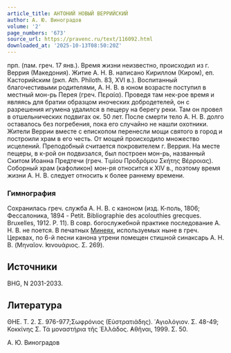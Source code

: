 ```yaml
---
article_title: АНТОНИЙ НОВЫЙ ВЕРРИЙСКИЙ
author: А. Ю. Виноградов
volume: '2'
page_numbers: '673'
source_url: https://pravenc.ru/text/116092.html
downloaded_at: '2025-10-13T08:50:20Z'
---
```


прп. (пам. греч. 17 янв.). Время жизни неизвестно, происходил из г. Веррия (Македония). Житие А. Н. В. написано Кириллом (Киром), еп. Касторийским (ркп. Ath. Philoth. 83, XVI в.). Воспитанный благочестивыми родителями, А. Н. В. в юном возрасте поступил в местный мон-рь Перея (греч. Περαία). Проведя там нек-рое время и являясь для братии образцом иноческих добродетелей, он с разрешения игумена удалился в пещеру на берегу реки. Там он провел в отшельнических подвигах ок. 50 лет. После смерти тело А. Н. В. долго оставалось без погребения, пока его случайно не нашли охотники. Жители Веррии вместе с епископом перенесли мощи святого в город и построили храм в его честь. От мощей происходило множество исцелений. Преподобный считается покровителем г. Веррия. На месте пещеры, в к-рой он подвизался, был построен мон-рь, названный Скитом Иоанна Предтечи (греч. Τιμίου Προδρόμου Σκήτης Βέρροιας). Соборный храм (кафоликон) мон-ря относится к XIV в., поэтому время жизни А. Н. В. следует относить к более раннему времени.

### Гимнография

Сохранилась греч. служба А. Н. В. с каноном (изд. К-поль, 1806; Фессалоника, 1894 - Petit. Bibliographie des acolouthies grecques. Bruxelles, 1912. P. 11). В совр. богослужебной практике последование А. Н. В. не поется. В печатных [Минеях](https://pravenc.ru/text/Минея.html), используемых ныне в греч. Церквах, по 6-й песни канона утрени помещен стишной синаксарь А. Н. В. (Μηναῖον. ̓Ιανουάριος. Σ. 269).

## Источники

BHG, N 2031-2033.

## Литература

ΘΗΕ. Τ. 2. Σ. 976-977;Σωφρόνιος (Εὐστρατιάδης). ῾Αγιολόγιον. Σ. 48-49; Κοκκίνης Σ. Τά μοναστήρια τῆς ῾Ελλάδος. ̓Αθῆναι, 1999. Σ. 50.

А. Ю. Виноградов
